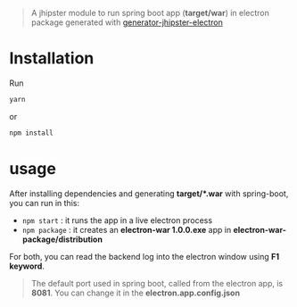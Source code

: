 > A jhipster module to run spring boot app (**target/war**) in electron package generated with [generator-jhipster-electron](https://github.com/amanganiello90/generator-jhipster-electron)

# Installation

Run 

```bash
yarn
```

or

```bash
npm install
```


# usage

After installing dependencies and generating **target/*.war** with spring-boot, you can run in this:

* `npm start` : it runs the app in a live electron process
* `npm package` : it creates an **electron-war 1.0.0.exe** app in **electron-war-package/distribution**

For both, you can read the backend log into the electron window using **F1 keyword**.

> The default port used in spring boot, called from the electron app, is **8081**. You can change it in the **electron.app.config.json**
